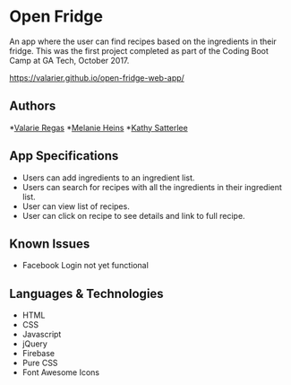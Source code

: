 # Open Fridge
An app where the user can find recipes based on the ingredients in their fridge. This was the first project completed as part of the Coding Boot Camp at GA Tech, October 2017.

https://valarier.github.io/open-fridge-web-app/

## Authors
*[Valarie Regas](https://valarier.github.io/valarie-regas/index.html)
*[Melanie Heins](http://melanieheins.com/)
*[Kathy Satterlee](http://www.ksatter.com/)

## App Specifications
* Users can add ingredients to an ingredient list.
* Users can search for recipes with all the ingredients in their ingredient list.
* User can view list of recipes.
* User can click on recipe to see details and link to full recipe.

## Known Issues
* Facebook Login not yet functional

## Languages & Technologies
* HTML
* CSS
* Javascript
* jQuery
* Firebase
* Pure CSS
* Font Awesome Icons
